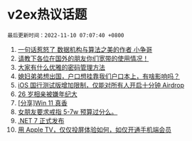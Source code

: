 # v2ex热议话题

`最后更新时间：2022-11-10 07:07:40 +0800`

1. [一句话惹怒了 数据机构与算法之美的作者 小争哥](https://www.v2ex.com/t/893803)
1. [请教下各位在国外的朋友你们宽带的使用情况！](https://www.v2ex.com/t/893786)
1. [大家有什么优雅的密码管理方法](https://www.v2ex.com/t/893857)
1. [媳妇弟弟想出国，户口想挂靠我们户口本上，有啥影响吗？](https://www.v2ex.com/t/893805)
1. [iOS 国行测试版增加限制，仅能对所有人开启十分钟 Airdrop](https://www.v2ex.com/t/893929)
1. [26 岁相亲被嫌年纪大](https://www.v2ex.com/t/893863)
1. [[分享]Win 11 真香](https://www.v2ex.com/t/893847)
1. [女朋友要求戒指 5-7w 预算过分么。](https://www.v2ex.com/t/893975)
1. [.NET 7 正式发布](https://www.v2ex.com/t/893739)
1. [用 Apple TV，仅仅投屏体验如何，如仅开通手机端会员](https://www.v2ex.com/t/893774)

